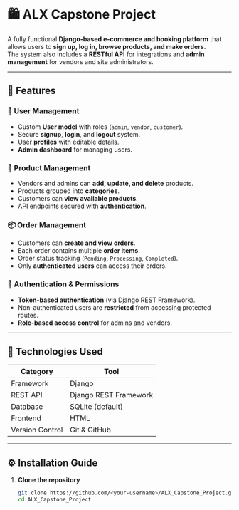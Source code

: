 # 🛍️ ALX Capstone Project

A fully functional **Django-based e-commerce and booking platform** that allows users to **sign up, log in, browse products, and make orders**.  
The system also includes a **RESTful API** for integrations and **admin management** for vendors and site administrators.

---

## 🚀 Features

### 👥 User Management
- Custom **User model** with roles (`admin`, `vendor`, `customer`).
- Secure **signup**, **login**, and **logout** system.
- User **profiles** with editable details.
- **Admin dashboard** for managing users.

### 🛒 Product Management
- Vendors and admins can **add, update, and delete** products.
- Products grouped into **categories**.
- Customers can **view available products**.
- API endpoints secured with **authentication**.

### 📦 Order Management
- Customers can **create and view orders**.
- Each order contains multiple **order items**.
- Order status tracking (`Pending`, `Processing`, `Completed`).
- Only **authenticated users** can access their orders.

### 🔐 Authentication & Permissions
- **Token-based authentication** (via Django REST Framework).
- Non-authenticated users are **restricted** from accessing protected routes.
- **Role-based access control** for admins and vendors.

---

## 🧰 Technologies Used

| Category | Tool |
|-----------|------|
| Framework | Django |
| REST API | Django REST Framework |
| Database | SQLite (default) |
| Frontend | HTML |
| Version Control | Git & GitHub |

---

## ⚙️ Installation Guide

1. **Clone the repository**
   ```bash
   git clone https://github.com/<your-username>/ALX_Capstone_Project.git
   cd ALX_Capstone_Project

